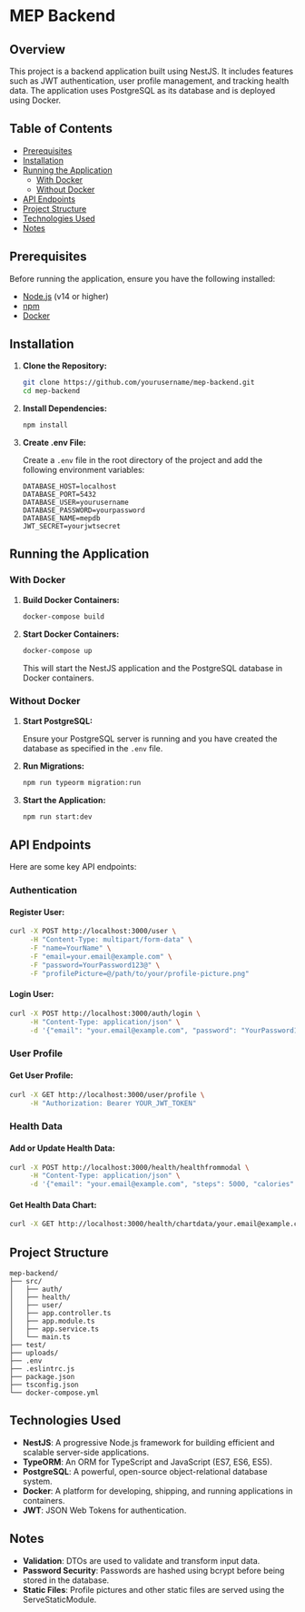 # MEP Backend

## Overview

This project is a backend application built using NestJS. It includes features such as JWT authentication, user profile management, and tracking health data. The application uses PostgreSQL as its database and is deployed using Docker.

## Table of Contents

- [Prerequisites](#prerequisites)
- [Installation](#installation)
- [Running the Application](#running-the-application)
  - [With Docker](#with-docker)
  - [Without Docker](#without-docker)
- [API Endpoints](#api-endpoints)
- [Project Structure](#project-structure)
- [Technologies Used](#technologies-used)
- [Notes](#notes)

## Prerequisites

Before running the application, ensure you have the following installed:

- [Node.js](https://nodejs.org/) (v14 or higher)
- [npm](https://www.npmjs.com/)
- [Docker](https://www.docker.com/)

## Installation

1. **Clone the Repository:**

   ```bash
   git clone https://github.com/yourusername/mep-backend.git
   cd mep-backend
   ```

2. **Install Dependencies:**

   ```bash
   npm install
   ```

3. **Create .env File:**

   Create a `.env` file in the root directory of the project and add the following environment variables:

   ```env
   DATABASE_HOST=localhost
   DATABASE_PORT=5432
   DATABASE_USER=yourusername
   DATABASE_PASSWORD=yourpassword
   DATABASE_NAME=mepdb
   JWT_SECRET=yourjwtsecret
   ```

## Running the Application

### With Docker

1. **Build Docker Containers:**

   ```bash
   docker-compose build
   ```

2. **Start Docker Containers:**

   ```bash
   docker-compose up
   ```

   This will start the NestJS application and the PostgreSQL database in Docker containers.

### Without Docker

1. **Start PostgreSQL:**

   Ensure your PostgreSQL server is running and you have created the database as specified in the `.env` file.

2. **Run Migrations:**

   ```bash
   npm run typeorm migration:run
   ```

3. **Start the Application:**

   ```bash
   npm run start:dev
   ```

## API Endpoints

Here are some key API endpoints:

### Authentication

#### Register User:

```bash
curl -X POST http://localhost:3000/user \
     -H "Content-Type: multipart/form-data" \
     -F "name=YourName" \
     -F "email=your.email@example.com" \
     -F "password=YourPassword123@" \
     -F "profilePicture=@/path/to/your/profile-picture.png"
```

#### Login User:

```bash
curl -X POST http://localhost:3000/auth/login \
     -H "Content-Type: application/json" \
     -d '{"email": "your.email@example.com", "password": "YourPassword123@"}'
```

### User Profile

#### Get User Profile:

```bash
curl -X GET http://localhost:3000/user/profile \
     -H "Authorization: Bearer YOUR_JWT_TOKEN"
```

### Health Data

#### Add or Update Health Data:

```bash
curl -X POST http://localhost:3000/health/healthfrommodal \
     -H "Content-Type: application/json" \
     -d '{"email": "your.email@example.com", "steps": 5000, "calories": 300, "water_intake": 3}'
```

#### Get Health Data Chart:

```bash
curl -X GET http://localhost:3000/health/chartdata/your.email@example.com
```

## Project Structure

```
mep-backend/
├── src/
│   ├── auth/
│   ├── health/
│   ├── user/
│   ├── app.controller.ts
│   ├── app.module.ts
│   ├── app.service.ts
│   └── main.ts
├── test/
├── uploads/
├── .env
├── .eslintrc.js
├── package.json
├── tsconfig.json
└── docker-compose.yml
```

## Technologies Used

- **NestJS**: A progressive Node.js framework for building efficient and scalable server-side applications.
- **TypeORM**: An ORM for TypeScript and JavaScript (ES7, ES6, ES5).
- **PostgreSQL**: A powerful, open-source object-relational database system.
- **Docker**: A platform for developing, shipping, and running applications in containers.
- **JWT**: JSON Web Tokens for authentication.

## Notes

- **Validation**: DTOs are used to validate and transform input data.
- **Password Security**: Passwords are hashed using bcrypt before being stored in the database.
- **Static Files**: Profile pictures and other static files are served using the ServeStaticModule.